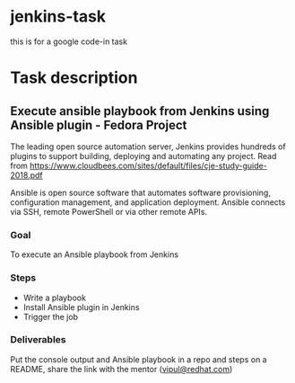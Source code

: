 # jenkins-task
this is for a google code-in task

# Task description
## Execute ansible playbook from Jenkins using Ansible plugin - Fedora Project

The leading open source automation server, Jenkins provides hundreds of plugins to support building, deploying and automating any project. Read from https://www.cloudbees.com/sites/default/files/cje-study-guide-2018.pdf

Ansible is open source software that automates software provisioning, configuration management, and application deployment. Ansible connects via SSH, remote PowerShell or via other remote APIs.

### Goal

To execute an Ansible playbook from Jenkins

### Steps

- Write a playbook
- Install Ansible plugin in Jenkins
- Trigger the job

### Deliverables

Put the console output and Ansible playbook in a repo and steps on a README, share the link with the mentor (vipul@redhat.com)